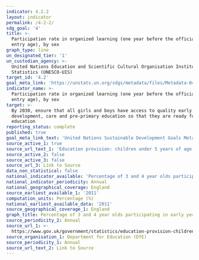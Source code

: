 ```yaml
---
indicator: 4.2.2
layout: indicator
permalink: /4-2-2/
sdg_goal: '4'
title: >-
  Participation rate in organized learning (one year before the official primary
  entry age), by sex
graph_type: line
un_designated_tier: '1'
un_custodian_agency: >-
  United Nations Education and Scientific Cultural Organisation Institute of
  Statistics (UNESCO-UIS)
target_id: '4.2'
goal_meta_link: 'https://unstats.un.org/sdgs/metadata/files/Metadata-04-02-02.pdf'
indicator_name: >-
  Participation rate in organized learning (one year before the official primary
  entry age), by sex
target: >-
  By 2030, ensure that all girls and boys have access to quality early childhood
  development, care and pre-primary education so that they are ready for primary
  education
reporting_status: complete
published: true
goal_meta_link_text: 'United Nations Sustainable Development Goals Metadata: 4.2.2'
source_active_1: true
source_url_text_1: 'Education provision: children under 5 years of age, January 2017'
source_active_2: false
source_active_3: false
source_url_3: Link to Source
data_non_statistical: false
national_indicator_available: 'Percentage of 3 and 4 year olds participating in early years education '
national_indicator_periodicity: Annual
national_geographical_coverage: England
source_earliest_available_1: '2011'
computation_units: Percentage (%)
national_earliest_available_data: '2011'
source_geographical_coverage_1: England
graph_title: Percentage of 3 and 4 year olds participating in early years education
source_periodicity_2: Annual
source_url_1: >-
  https://www.gov.uk/government/statistics/education-provision-children-under-5-years-of-age-january-2017
source_organisation_1: Department for Education (DfE)
source_periodicity_1: Annual
source_url_text_2: Link to Source
---
```

